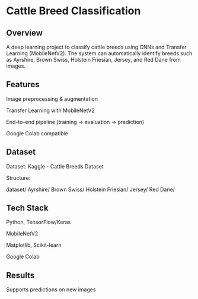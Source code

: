 # Cattle Breed Classification
## Overview

A deep learning project to classify cattle breeds using CNNs and Transfer Learning (MobileNetV2). The system can automatically identify breeds such as Ayrshire, Brown Swiss, Holstein Friesian, Jersey, and Red Dane from images.

## Features

Image preprocessing & augmentation

Transfer Learning with MobileNetV2

End-to-end pipeline (training → evaluation → prediction)

Google Colab compatible

## Dataset

Dataset: Kaggle - Cattle Breeds Dataset

Structure:

dataset/
    Ayrshire/
    Brown Swiss/
    Holstein Friesian/
    Jersey/
    Red Dane/

## Tech Stack

Python, TensorFlow/Keras

MobileNetV2

Matplotlib, Scikit-learn

Google Colab

## Results

Supports predictions on new images

